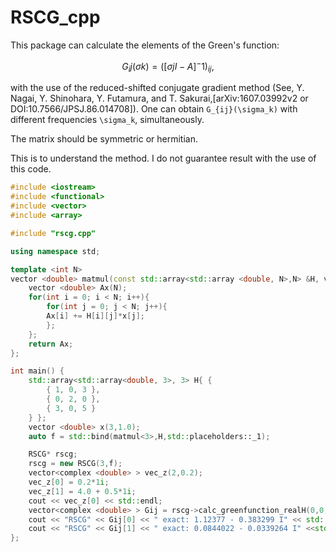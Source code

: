 # RSCG_cpp
This package can calculate the elements of the Green's function:

```math
G_ij(σk) = ([σj I - A]^-1)_{ij},
```

with the use of the reduced-shifted conjugate gradient method
(See, Y. Nagai, Y. Shinohara, Y. Futamura, and T. Sakurai,[arXiv:1607.03992v2 or DOI:10.7566/JPSJ.86.014708]).
One can obtain ``G_{ij}(\sigma_k)`` with different frequencies ``\sigma_k``, simultaneously.

The matrix should be symmetric or hermitian.

This is to understand the method. 
I do not guarantee result with the use of this code. 

```c++
#include <iostream>
#include <functional>
#include <vector>
#include <array>

#include "rscg.cpp"

using namespace std;

template <int N>
vector <double> matmul(const std::array<std::array <double, N>,N> &H, vector <double> &x){
    vector <double> Ax(N);
    for(int i = 0; i < N; i++){
        for(int j = 0; j < N; j++){
        Ax[i] += H[i][j]*x[j];
        };
    };
    return Ax;
};

int main() {
    std::array<std::array<double, 3>, 3> H{ {
        { 1, 0, 3 },
        { 0, 2, 0 },
        { 3, 0, 5 }
    } };
    vector <double> x(3,1.0);
    auto f = std::bind(matmul<3>,H,std::placeholders::_1);

    RSCG* rscg;
    rscg = new RSCG(3,f);
    vector<complex <double> > vec_z(2,0.2);
    vec_z[0] = 0.2*1i;
    vec_z[1] = 4.0 + 0.5*1i;
    cout << vec_z[0] << std::endl;
    vector<complex <double> > Gij = rscg->calc_greenfunction_realH(0,0,vec_z);
    cout << "RSCG" << Gij[0] << " exact: 1.12377 - 0.383299 I" << std::endl;
    cout << "RSCG" << Gij[1] << " exact: 0.0844022 - 0.0339264 I" <<std::endl;
};
```